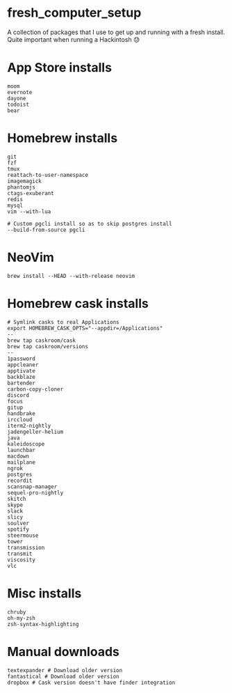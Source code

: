 # fresh_computer_setup
A collection of packages that I use to get up and running with a fresh install. Quite important when running a Hackintosh :sweat:

# App Store installs

```
moom
evernote
dayone
todoist
bear
```

# Homebrew installs

```
git 
fzf
tmux 
reattach-to-user-namespace 
imagemagick 
phantomjs
ctags-exuberant
redis
mysql
vim --with-lua

# Custom pgcli install so as to skip postgres install
--build-from-source pgcli
```

# NeoVim

```
brew install --HEAD --with-release neovim
```

# Homebrew cask installs

```
# Symlink casks to real Applications
export HOMEBREW_CASK_OPTS="--appdir=/Applications"
--
brew tap caskroom/cask
brew tap caskroom/versions
--
1password
appcleaner
apptivate
backblaze
bartender
carbon-copy-cloner
discord
focus
gitup
handbrake
irccloud
iterm2-nightly
jadengeller-helium
java
kaleidoscope
launchbar
macdown
mailplane
ngrok
postgres
recordit
scansnap-manager
sequel-pro-nightly
skitch
skype
slack
slicy
soulver
spotify
steermouse
tower
transmission
transmit
viscosity
vlc
```

# Misc installs

```
chruby
oh-my-zsh
zsh-syntax-highlighting
```

# Manual downloads

```
textexpander # Download older version
fantastical # Download older version
dropbox # Cask version doesn't have finder integration
```
